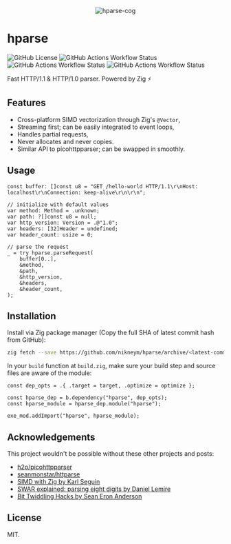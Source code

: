 <p align="center">
  <img src="https://github.com/nikneym/hparse/blob/main/misc/cog.png" alt="hparse-cog" />
</p>

# hparse

![GitHub License](https://img.shields.io/github/license/nikneym/hparse?color=navy)
![GitHub Actions Workflow Status](https://img.shields.io/github/actions/workflow/status/nikneym/hparse/test-x86_64-linux.yml?label=x86_64-linux)
![GitHub Actions Workflow Status](https://img.shields.io/github/actions/workflow/status/nikneym/hparse/test-x86_64-windows.yml?label=x86_64-windows)
![GitHub Actions Workflow Status](https://img.shields.io/github/actions/workflow/status/nikneym/hparse/test-macos.yml?label=macos)

Fast HTTP/1.1 & HTTP/1.0 parser. Powered by Zig ⚡

## Features

* Cross-platform SIMD vectorization through Zig's `@Vector`,
* Streaming first; can be easily integrated to event loops,
* Handles partial requests,
* Never allocates and never copies.
* Similar API to picohttpparser; can be swapped in smoothly.

## Usage

```zig
const buffer: []const u8 = "GET /hello-world HTTP/1.1\r\nHost: localhost\r\nConnection: keep-alive\r\n\r\n";

// initialize with default values
var method: Method = .unknown;
var path: ?[]const u8 = null;
var http_version: Version = .@"1.0";
var headers: [32]Header = undefined;
var header_count: usize = 0;

// parse the request
_ = try hparse.parseRequest(
    buffer[0..],
    &method,
    &path,
    &http_version,
    &headers,
    &header_count,
);
```

## Installation

Install via Zig package manager (Copy the full SHA of latest commit hash from GitHub):

```sh
zig fetch --save https://github.com/nikneym/hparse/archive/<latest-commit-hash>.tar.gz
```

In your `build` function at `build.zig`, make sure your build step and source files are aware of the module:

```zig
const dep_opts = .{ .target = target, .optimize = optimize };

const hparse_dep = b.dependency("hparse", dep_opts);
const hparse_module = hparse_dep.module("hparse");

exe_mod.addImport("hparse", hparse_module);
```

## Acknowledgements

This project wouldn't be possible without these other projects and posts:

* [h2o/picohttpparser](https://github.com/h2o/picohttpparser)
* [seanmonstar/httparse](https://github.com/seanmonstar/httparse)
* [SIMD with Zig by Karl Seguin](https://www.openmymind.net/SIMD-With-Zig/)
* [SWAR explained: parsing eight digits by Daniel Lemire](https://lemire.me/blog/2022/01/21/swar-explained-parsing-eight-digits/)
* [Bit Twiddling Hacks by Sean Eron Anderson](https://graphics.stanford.edu/~seander/bithacks.html)

## License

MIT.
